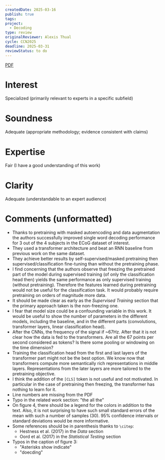 ```yaml
---
createdDate: 2025-03-16
publish: true
tags: 
project:
  - Decoding
type: review
originalReviewer: Alexis Thual
cycle: CCN2025
deadline: 2025-03-31
reviewStatus: to do
---
```

[PDF](obsidian://open?vault=content&file=Reviews%2FCCN%202025%2F39_Neural_network_based_encodi.pdf)
# Interest
Specialized (primarily relevant to experts in a specific subfield)
# Soundness
Adequate (appropriate methodology; evidence consistent with claims)
# Expertise
Fair (I have a good understanding of this work)
# Clarity
Adequate (understandable to an expert audience)

# Comments (unformatted)
- Thanks to pretraining with masked autoencoding and data augmentation the authors successfully improved single word decoding performance for 3 out of the 4 subjects in the ECoG dataset of interest.
- They used a transformer architecture and beat an RNN baseline from previous work on the same dataset.
- They achieve better results by self-supervised/masked pretraining then supervised/classification fine-tuning than without the pretraining phase.
- I find concerning that the authors observe that freezing the pretrained part of the model during supervised training (of only the classification head then) yields the same performance as only supervised training (without pretraining). Therefore the features learned during pretraining would not be useful for the classification task. It would probably require pretraining on orders of magnitude more data.
- It should be made clear as early as the *Supervised Training* section that the primary approach taken is the non-freezing one.
- I fear that model size could be a confounding variable in this work. It would be useful to show the number of parameters in the different models, including the baseline, and in the different parts (convolutions, transformer layers, linear classification head).
- After the CNNs, the frequency of the signal if ~67Hz. After that it is not clear how the data is fed to the transformers. Are all the 67 points per second considered as tokens? Is there some pooling or windowing on the time dimension?
- Training the classification head from the first and last layers of the transformer part might not be the best option. We know now that transformers compute more semantically rich representations in middle layers. Representations from the later layers are more tailored to the pretraining objective.
- I think the addition of the `[CLS]` token is not useful and not motivated. In particular in the case of pretraining then freezing, the transformer has nothing to learn for it.
- Line numbers are missing from the PDF
- Typo in the related work section: "the all the"
- On figure 4, there should be a legend for the colors in addition to the text. Also, it is not surprising to have such small standard errors of the mean with such a number of samples (30). 95% confidence intervals or standard deviations would be more informative.
- Some references should be in parenthesis thanks to `\citep`:
	- Hestness et al. (2017) in the *Data* section
	- Oord et al. (2017) in the *Statistical Testing* section
- Typos in the caption of figure 3:
	- "Asterisks show indicate"
	- "doecding"